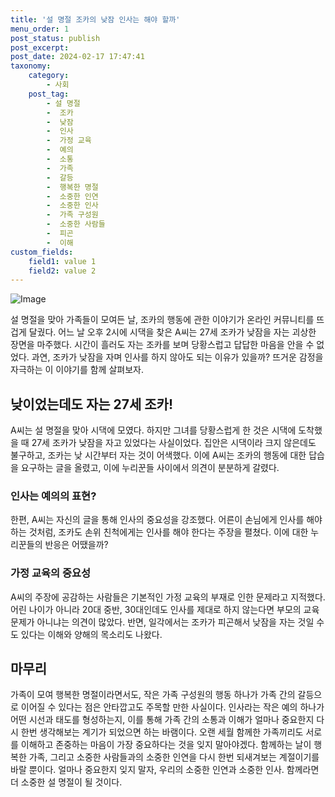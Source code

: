 ```yaml
---
title: '설 명절 조카의 낮잠 인사는 해야 할까'
menu_order: 1
post_status: publish
post_excerpt: 
post_date: 2024-02-17 17:47:41
taxonomy:
    category:
        - 사회
    post_tag:
        - 설 명절
        -  조카
        -  낮잠
        -  인사
        -  가정 교육
        -  예의
        -  소통
        -  가족
        -  갈등
        -  행복한 명절
        -  소중한 인연
        -  소중한 인사
        -  가족 구성원
        -  소중한 사람들
        -  피곤
        -  이해
custom_fields:
    field1: value 1
    field2: value 2
---
```


![Image](https://imgnews.pstatic.net/image/421/2024/02/11/0007345778_001_20240211093203844.jpg?type=w647)

설 명절을 맞아 가족들이 모여든 날, 조카의 행동에 관한 이야기가 온라인 커뮤니티를 뜨겁게 달궜다. 어느 날 오후 2시에 시댁을 찾은 A씨는 27세 조카가 낮잠을 자는 괴상한 장면을 마주했다. 시간이 흘러도 자는 조카를 보며 당황스럽고 답답한 마음을 안을 수 없었다. 과연, 조카가 낮잠을 자며 인사를 하지 않아도 되는 이유가 있을까? 뜨거운 감정을 자극하는 이 이야기를 함께 살펴보자.
## 낮이었는데도 자는 27세 조카!
A씨는 설 명절을 맞아 시댁에 모였다. 하지만 그녀를 당황스럽게 한 것은 시댁에 도착했을 때 27세 조카가 낮잠을 자고 있었다는 사실이었다. 집안은 시댁이라 크지 않은데도 불구하고, 조카는 낮 시간부터 자는 것이 어색했다. 이에 A씨는 조카의 행동에 대한 답습을 요구하는 글을 올렸고, 이에 누리꾼들 사이에서 의견이 분분하게 갈렸다.
### 인사는 예의의 표현?
한편, A씨는 자신의 글을 통해 인사의 중요성을 강조했다. 어른이 손님에게 인사를 해야 하는 것처럼, 조카도 손위 친척에게는 인사를 해야 한다는 주장을 펼쳤다. 이에 대한 누리꾼들의 반응은 어땠을까?
### 가정 교육의 중요성
A씨의 주장에 공감하는 사람들은 기본적인 가정 교육의 부재로 인한 문제라고 지적했다. 어린 나이가 아니라 20대 중반, 30대인데도 인사를 제대로 하지 않는다면 부모의 교육 문제가 아니냐는 의견이 많았다. 반면, 일각에서는 조카가 피곤해서 낮잠을 자는 것일 수도 있다는 이해와 양해의 목소리도 나왔다.
## 마무리
가족이 모여 행복한 명절이라면서도, 작은 가족 구성원의 행동 하나가 가족 간의 갈등으로 이어질 수 있다는 점은 안타깝고도 주목할 만한 사실이다. 인사라는 작은 예의 하나가 어떤 시선과 태도를 형성하는지, 이를 통해 가족 간의 소통과 이해가 얼마나 중요한지 다시 한번 생각해보는 계기가 되었으면 하는 바램이다. 오랜 세월 함께한 가족끼리도 서로를 이해하고 존중하는 마음이 가장 중요하다는 것을 잊지 말아야겠다. 함께하는 날이 행복한 가족, 그리고 소중한 사람들과의 소중한 인연을 다시 한번 되새겨보는 계절이기를 바랄 뿐이다.
얼마나 중요한지 잊지 말자, 우리의 소중한 인연과 소중한 인사. 함께라면 더 소중한 설 명절이 될 것이다.
